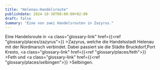 ```yaml
---
title: "Helenau-Handelsroute"
publishdate: 2024-10-30T08:00:00+02:00
draft: false
Summary: "Eine von zwei Handelsrouten in Zazyrus."
---
```


Eine Handelsroute in <a class="glossary-link" href={{<ref "glossary/places/zazyrus">}} >Zazyrus</a>, welche die Handelsstadt Helenau mit der Nordmarsch verbindet. Dabei passiert sie die Städte Bruckdorf,Port Kresto, <a class="glossary-link" href={{<ref "glossary/places/feth">}} >Feth</a> und <a class="glossary-link" href={{<ref "glossary/places/selbingen">}} >Selbingen</a>.
